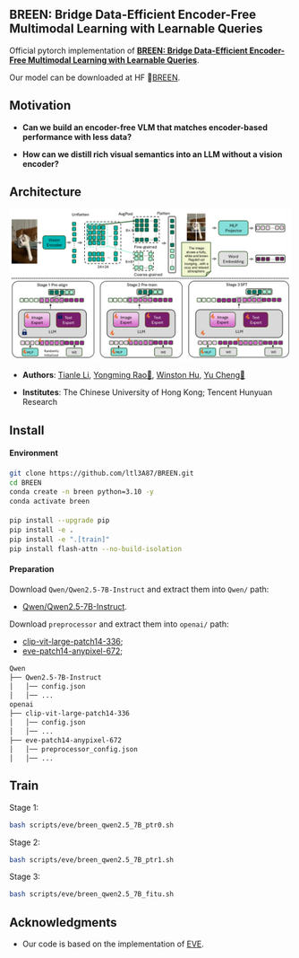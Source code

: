 ## BREEN: Bridge Data-Efficient Encoder-Free Multimodal Learning with Learnable Queries

Official pytorch implementation of [**BREEN: Bridge Data-Efficient Encoder-Free Multimodal Learning with Learnable Queries**](https://arxiv.org/abs/2503.12446).  

Our model can be downloaded at HF 🤗[BREEN](https://huggingface.co/tianleliphoebe/BREEN).

## Motivation

- **Can we build an encoder-free VLM that matches encoder-based performance with less data?**

- **How can we distill rich visual semantics into an LLM without a vision encoder?**

## Architecture
<p align="center">
  <img src="images/method_breen.png">
</p>


- **Authors**: [Tianle Li](https://scholar.google.com/citations?user=g213g7YAAAAJ&hl=en), [Yongming Rao📧](https://scholar.google.com/citations?user=3qO6gK4AAAAJ&hl=en), [Winston Hu](https://scholar.google.com/citations?user=Jkss014AAAAJ&hl=en), [Yu Cheng📧](https://scholar.google.com/citations?user=ORPxbV4AAAAJ&hl=en)

- **Institutes**: The Chinese University of Hong Kong; Tencent Hunyuan Research

## Install

#### Environment

```bash
git clone https://github.com/ltl3A87/BREEN.git
cd BREEN
conda create -n breen python=3.10 -y
conda activate breen

pip install --upgrade pip
pip install -e .
pip install -e ".[train]"
pip install flash-attn --no-build-isolation
```

#### Preparation

Download `Qwen/Qwen2.5-7B-Instruct` and extract them into `Qwen/` path:
- [Qwen/Qwen2.5-7B-Instruct](https://huggingface.co/lmsys/vicuna-7b-v1.5).    

Download `preprocessor` and extract them into `openai/` path:
- [clip-vit-large-patch14-336](https://huggingface.co/openai/clip-vit-large-patch14-336);  
- [eve-patch14-anypixel-672](https://drive.google.com/file/d/1f_mA4owjm0v3awrzPv4LOURz6IzVFVZ6/view?usp=sharing);

```none
Qwen
├── Qwen2.5-7B-Instruct
│   │── config.json
│   │── ...
openai
├── clip-vit-large-patch14-336
│   │── config.json
│   │── ...
├── eve-patch14-anypixel-672
│   │── preprocessor_config.json
│   │── ...
```

## Train
Stage 1:
```bash
bash scripts/eve/breen_qwen2.5_7B_ptr0.sh
```

Stage 2:
```bash
bash scripts/eve/breen_qwen2.5_7B_ptr1.sh
```

Stage 3:
```bash
bash scripts/eve/breen_qwen2.5_7B_fitu.sh
```

## Acknowledgments 
- Our code is based on the implementation of [EVE](https://github.com/baaivision/EVE).